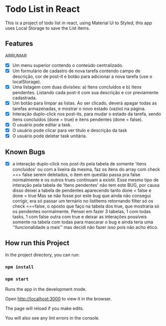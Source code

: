 
  # Todo List in React
This is a project of todo list in react, using Material Ui to Styled, this app uses Local Storage to save the List items.

## Features 
ARRUMAR
 - [X] Um menu superior contendo o conteúdo centralizado.
 - [X] Um formulário de cadastro de nova tarefa contendo campo de descrição, cor de post-it e botão para adicionar a nova tarefa (use o localStorage).
 - [X] Uma listagem com duas divisões: a) Itens concluídos e b) Itens pendentes. Listando cada post-it com sua descrição e cor previamente cadastrada.
 - [X] Um botão para limpar as listas. Ao ser clicado, deverá apagar todas as tarefas armazenadas, e mostrar o novo estado (vazio) na página.
 - [X] Interação duplo-click nos post-its, para mudar o estado da tarefa, sendo itens concluídos (done = true) e itens pendentes (done = false).
 - [X] O usuário pode editar a task.
 - [X] O usuário pode clicar para ver titulo e descrição da task
 - [X] O usuário pode deletar task unitária.

 ## Known Bugs
 - [X] a interação duplo-click nos post-its pela tabela de somente 'itens concluidos' ou com a lixeira da mesma, faz os itens do array com
  check === false serem deletados, o item em questão passa pra false normalmente e os outros trues continuam a existir.
	Esse mesmo tipo de interação pela tabela de 'Itens pendentes' não tem este BUG, por causa disso deixei a tabela de pendentes aparecendo tanto done = false e done = true
	Mas se não fosse por este bug que  ainda não consegui corrigir, era só passar um ternário no listItems retornando filter só os check ===false, o oposto que faço na tabela dos true,
	que mostraria só os pendentes normalmente.
	Pensei em fazer 3 tabelas, 1 com todas tasks, 1 com false outra com true e deixar as interações possíveis somente na tabela com todas para mascarar o bug e ainda teria
	uma ''funcionalidade a mais'' mas decidi não fazer isso pois não acho ético.

## How run this Project
  
In the project directory, you can run:
### `npm install`
### `npm start`

Runs the app in the development mode.

Open [http://localhost:3000](http://localhost:3000) to view it in the browser.

The page will reload if you make edits.

You will also see any lint errors in the console.


